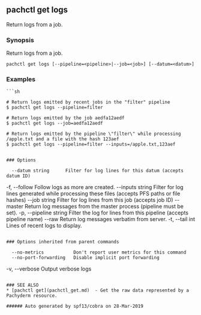 ## pachctl get logs

Return logs from a job.

### Synopsis


Return logs from a job.

```
pachctl get logs [--pipeline=<pipeline>|--job=<job>] [--datum=<datum>]
```

### Examples

```
```sh

# Return logs emitted by recent jobs in the "filter" pipeline
$ pachctl get logs --pipeline=filter

# Return logs emitted by the job aedfa12aedf
$ pachctl get logs --job=aedfa12aedf

# Return logs emitted by the pipeline \"filter\" while processing /apple.txt and a file with the hash 123aef
$ pachctl get logs --pipeline=filter --inputs=/apple.txt,123aef
```
```

### Options

```
      --datum string      Filter for log lines for this datum (accepts datum ID)
  -f, --follow            Follow logs as more are created.
      --inputs string     Filter for log lines generated while processing these files (accepts PFS paths or file hashes)
      --job string        Filter for log lines from this job (accepts job ID)
      --master            Return log messages from the master process (pipeline must be set).
  -p, --pipeline string   Filter the log for lines from this pipeline (accepts pipeline name)
      --raw               Return log messages verbatim from server.
  -t, --tail int          Lines of recent logs to display.
```

### Options inherited from parent commands

```
      --no-metrics           Don't report user metrics for this command
      --no-port-forwarding   Disable implicit port forwarding
  -v, --verbose              Output verbose logs
```

### SEE ALSO
* [pachctl get](pachctl_get.md)	 - Get the raw data represented by a Pachyderm resource.

###### Auto generated by spf13/cobra on 28-Mar-2019
